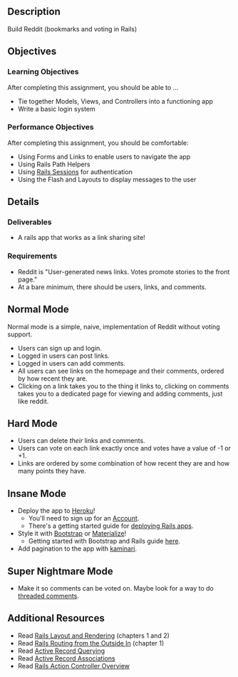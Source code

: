 ## Description

Build Reddit (bookmarks and voting in Rails)

## Objectives

### Learning Objectives

After completing this assignment, you should be able to ...

* Tie together Models, Views, and Controllers into a functioning app
* Write a basic login system

### Performance Objectives

After completing this assignment, you should be comfortable:

* Using Forms and Links to enable users to navigate the app
* Using Rails Path Helpers
* Using [Rails Sessions][sessions] for authentication
* Using the Flash and Layouts to display messages to the user

[sessions]: http://guides.rubyonrails.org/security.html#sessions
[flash]: http://guides.rubyonrails.org/action_controller_overview.html#the-flash
[layouts]: http://guides.rubyonrails.org/layouts_and_rendering.html

## Details

### Deliverables

* A rails app that works as a link sharing site!

### Requirements

* Reddit is "User-generated news links. Votes promote stories to the front page."
* At a bare minimum, there should be users, links, and comments.

## Normal Mode

Normal mode is a simple, naive, implementation of Reddit without voting support.

* Users can sign up and login.
* Logged in users can post links.
* Logged in users can add comments.
* All users can see links on the homepage and their comments, ordered by how recent they are.
* Clicking on a link takes you to the thing it links to,
  clicking on comments takes you to a dedicated page for viewing and adding comments, just like reddit.

## Hard Mode

* Users can delete *their* links and comments.
* Users can vote on each link exactly once and votes have a value of -1 or +1.
* Links are ordered by some combination of how recent they are and how many points they have.

## Insane Mode

* Deploy the app to [Heroku](http://heroku.com)!
  * You'll need to sign up for an [Account](https://signup.heroku.com/login).
  * There's a getting started guide for [deploying Rails apps][heroku-rails4].
* Style it with [Bootstrap][bootstrap] or [Materialize][materialize]!
  * Getting started with Bootstrap and Rails guide [here](https://www.railstutorial.org/book/filling_in_the_layout).
* Add pagination to the app with [kaminari][kaminari].

[kaminari]: https://github.com/amatsuda/kaminari
[bootstrap]: https://getbootstrap.com/
[materialize]: https://materializecss.com/
[heroku-rails4]: https://devcenter.heroku.com/articles/getting-started-with-rails4

## Super Nightmare Mode

* Make it so comments can be voted on. Maybe look for a way to do [threaded comments][threaded].

[threaded]: http://en.wikipedia.org/wiki/Conversation_threading

## Additional Resources

* Read [Rails Layout and Rendering](http://guides.rubyonrails.org/layouts_and_rendering.html) (chapters 1 and 2)
* Read [Rails Routing from the Outside In](http://guides.rubyonrails.org/routing.html) (chapter 1)
* Read [Active Record Querying](http://guides.rubyonrails.org/active_record_querying.html)
* Read [Active Record Associations](http://guides.rubyonrails.org/association_basics.html)
* Read [Rails Action Controller Overview](http://guides.rubyonrails.org/action_controller_overview.html)

